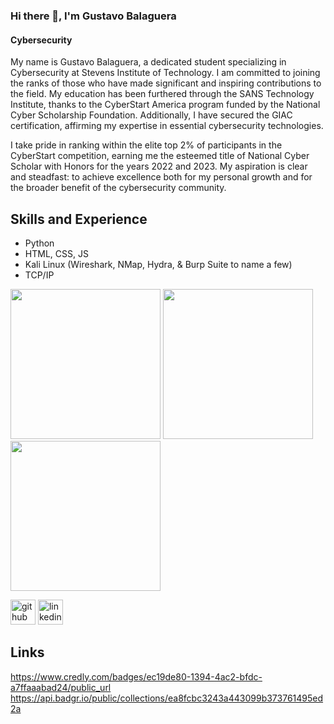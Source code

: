 ### Hi there 👋, I'm Gustavo Balaguera
#### Cybersecurity
My name is Gustavo Balaguera, a dedicated student specializing in Cybersecurity at Stevens Institute of Technology. I am committed to joining the ranks of those who have made significant and inspiring contributions to the field. My education has been furthered through the SANS Technology Institute, thanks to the CyberStart America program funded by the National Cyber Scholarship Foundation. Additionally, I have secured the GIAC certification, affirming my expertise in essential cybersecurity technologies.

I take pride in ranking within the elite top 2% of participants in the CyberStart competition, earning me the esteemed title of National Cyber Scholar with Honors for the years 2022 and 2023. My aspiration is clear and steadfast: to achieve excellence both for my personal growth and for the broader benefit of the cybersecurity community.

## Skills and Experience
* Python
* HTML, CSS, JS
* Kali Linux (Wireshark, NMap, Hydra, & Burp Suite to name a few)
* TCP/IP

<img src="https://api.badgr.io/public/assertions/A0Y7_Gc4SzOgJ52RPb9_JQ/image" width="240" /> <img src="https://api.badgr.io/public/assertions/0lu7qi2GQT2s948T4yVo5A/image" width = "240"/> <img src="https://images.credly.com/images/2d9b3293-9295-4ac3-a326-1bb7013225a4/image.png" width="240"/>

[<img src='https://cdn.jsdelivr.net/npm/simple-icons@3.0.1/icons/github.svg' alt='github' height='40'>](https://github.com/gustavobalaguera)  [<img src='https://cdn.jsdelivr.net/npm/simple-icons@3.0.1/icons/linkedin.svg' alt='linkedin' height='40'>](https://www.linkedin.com/in/gustavo-balaguera-98688a290) 

## Links
https://www.credly.com/badges/ec19de80-1394-4ac2-bfdc-a7ffaaabad24/public_url
https://api.badgr.io/public/collections/ea8fcbc3243a443099b373761495ed2a
